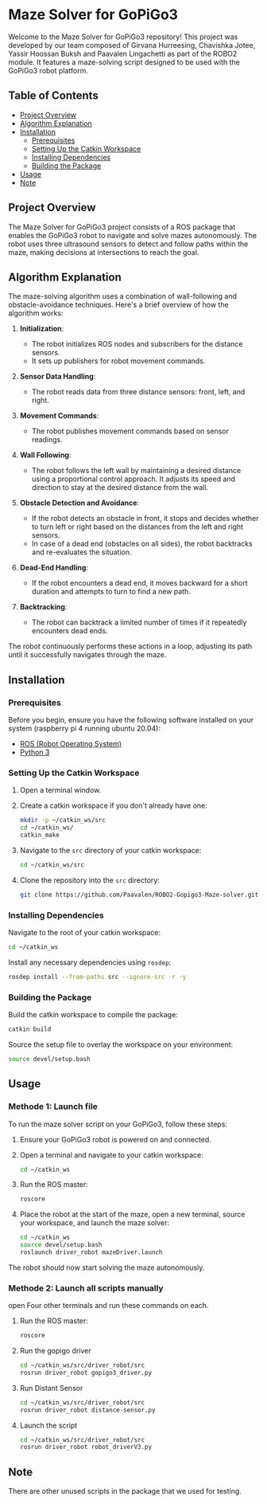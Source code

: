 # Maze Solver for GoPiGo3

Welcome to the Maze Solver for GoPiGo3 repository! This project was developed by our team composed of Girvana Hurreesing, Chavishka Jotee, Yassir Hoossan Buksh and Paavalen Lingachetti as part of the ROBO2 module. It features a maze-solving script designed to be used with the GoPiGo3 robot platform.

## Table of Contents

- [Project Overview](#project-overview)
- [Algorithm Explanation](#algorithm-explanation)
- [Installation](#installation)
  - [Prerequisites](#prerequisites)
  - [Setting Up the Catkin Workspace](#setting-up-the-catkin-workspace)
  - [Installing Dependencies](#installing-dependencies)
  - [Building the Package](#building-the-package)
- [Usage](#usage)
- [Note](#note)

## Project Overview

The Maze Solver for GoPiGo3 project consists of a ROS package that enables the GoPiGo3 robot to navigate and solve mazes autonomously. The robot uses three ultrasound sensors to detect and follow paths within the maze, making decisions at intersections to reach the goal.

## Algorithm Explanation

The maze-solving algorithm uses a combination of wall-following and obstacle-avoidance techniques. Here's a brief overview of how the algorithm works:

1. **Initialization**: 
   - The robot initializes ROS nodes and subscribers for the distance sensors.
   - It sets up publishers for robot movement commands.

2. **Sensor Data Handling**:
   - The robot reads data from three distance sensors: front, left, and right.

3. **Movement Commands**:
   - The robot publishes movement commands based on sensor readings.

4. **Wall Following**:
   - The robot follows the left wall by maintaining a desired distance using a proportional control approach. It adjusts its speed and direction to stay at the desired distance from the wall.

5. **Obstacle Detection and Avoidance**:
   - If the robot detects an obstacle in front, it stops and decides whether to turn left or right based on the distances from the left and right sensors.
   - In case of a dead end (obstacles on all sides), the robot backtracks and re-evaluates the situation.

6. **Dead-End Handling**:
   - If the robot encounters a dead end, it moves backward for a short duration and attempts to turn to find a new path.

7. **Backtracking**:
   - The robot can backtrack a limited number of times if it repeatedly encounters dead ends.

The robot continuously performs these actions in a loop, adjusting its path until it successfully navigates through the maze.

## Installation

### Prerequisites

Before you begin, ensure you have the following software installed on your system (raspberry pi 4 running ubuntu 20.04):

- [ROS (Robot Operating System)](http://wiki.ros.org/ROS/Installation)
- [Python 3](https://www.python.org/downloads/)

### Setting Up the Catkin Workspace

1. Open a terminal window.
2. Create a catkin workspace if you don't already have one:

   ```sh
   mkdir -p ~/catkin_ws/src
   cd ~/catkin_ws/
   catkin_make
   ```

3. Navigate to the `src` directory of your catkin workspace:

   ```sh
   cd ~/catkin_ws/src
   ```

4. Clone the repository into the `src` directory:

   ```sh
   git clone https://github.com/Paavalen/ROBO2-Gopigo3-Maze-solver.git
   ```

### Installing Dependencies

Navigate to the root of your catkin workspace:

```sh
cd ~/catkin_ws
```

Install any necessary dependencies using `rosdep`:

```sh
rosdep install --from-paths src --ignore-src -r -y
```

### Building the Package

Build the catkin workspace to compile the package:

```sh
catkin build
```

Source the setup file to overlay the workspace on your environment:

```sh
source devel/setup.bash
```

## Usage

### Methode 1: Launch file

To run the maze solver script on your GoPiGo3, follow these steps:

1. Ensure your GoPiGo3 robot is powered on and connected.
2. Open a terminal and navigate to your catkin workspace:

   ```sh
   cd ~/catkin_ws
   ```

3. Run the ROS master:

   ```sh
   roscore
   ```

4. Place the robot at the start of the maze, open a new terminal, source your workspace, and launch the maze solver:

   ```sh
   cd ~/catkin_ws
   source devel/setup.bash
   roslaunch driver_robot mazeDriver.launch
   ```

The robot should now start solving the maze autonomously.

### Methode 2: Launch all scripts manually

open Four other terminals and run these commands on each.

1. Run the ROS master:

   ```sh
   roscore
   ```

2. Run the gopigo driver

   ```sh
   cd ~/catkin_ws/src/driver_robot/src
   rosrun driver_robot gopigo3_driver.py
   ```

3. Run Distant Sensor 

   ```sh
   cd ~/catkin_ws/src/driver_robot/src
   rosrun driver_robot distance-sensor.py
   ```

4. Launch the script
   
   ```sh
   cd ~/catkin_ws/src/driver_robot/src
   rosrun driver_robot robot_driverV3.py
   ```

## Note

There are other unused scripts in the package that we used for testing.
